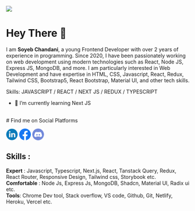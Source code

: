 ![](https://res.cloudinary.com/ddeqqfgaf/image/upload/f_auto,q_auto/atc8imuedbhn9j1x4dwe)

# Hey There 👋
I am **Soyeb Chandani**, a young Frontend Developer with over 2 years of experience in programming. Since 2020, I have been passionately working on web development using modern technologies such as React, Node JS, Express JS, MongoDB, and more. I am particularly interested in Web Development and have expertise in HTML, CSS, Javascript, React, Redux, Tailwind CSS, Bootstrap5, React Bootstrap, Material UI, and other tech skills.

Skills: JAVASCRIPT / REACT / NEXT JS / REDUX / TYPESCRIPT

- 🌱 I’m currently learning Next JS

<br/>
# Find me on Social Platforms

[![Linkedin](https://raw.githubusercontent.com/saadh393/saadh393/main/images/linkedin.png "Linkedin")](https://www.linkedin.com/in/soyeba3/ "Linkedin") [![Facebook](https://raw.githubusercontent.com/saadh393/saadh393/main/images/fb.png "Facebook")](http://facebook.com/soyeba3 "Facebook") [![Discord](https://raw.githubusercontent.com/saadh393/saadh393/main/images/discord.png "Discord")](https://discordapp.com/users/soyeba3 "Discord") 

## Skills : 
**Expert** : Javascript, Typescript, Next.js, React, Tanstack Query, Redux, React
Router, Responsive Design, Tailwind css, Storybook etc.
<br />
**Comfortable** : Node Js, Express Js, MongoDB, Shadcn, Material UI, Radix ui etc.
<br />
**Tools**: Chrome Dev tool, Stack overflow, VS code, Github, Git, Netlify, Heroku, Vercel etc.


